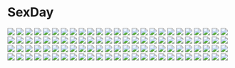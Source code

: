 # SexDay
![](https://konachan.com/image/124b42502405f826159374efb1af43dc/Konachan.com%20-%2041165%20nise_midi_doronokai.jpg)
![](https://konachan.com/image/fb15f00559e0a5cbe419b180f43a43d0/Konachan.com%20-%20252125%20all_male%20brown_eyes%20brown_hair%20elbow_gloves%20game_console%20glasses%20gloves%20group%20hat%20kneehighs%20male%20original%20school_uniform%20short_hair%20watermark.jpg)
![](https://konachan.com/jpeg/ba22fc68b455a5d4875ba02ca973d6cc/Konachan.com%20-%20275961%20animal%20aqua_eyes%20blush%20brown_hair%20close%20fish%20necklace%20original%20short_hair%20wingheart.jpg)
![](https://konachan.com/jpeg/40f3ed1c9783a8ea8c80e5ce868deba7/Konachan.com%20-%20191527%20black_hair%20blush%20clouds%20gloves%20kopianget%20long_hair%20original%20scarf%20school_uniform%20skirt%20sky.jpg)
![](https://konachan.com/image/a8ac8572f6fa3bc2b4a05e981b5e394b/Konachan.com%20-%20134738%20blonde_hair%20dragon%20navel%20necklace%20orange_eyes%20original%20pixiv_fantasia%20sky%20sky_%28freedom%29%20weapon.jpg)
![](https://konachan.com/image/da6f43a02f02ea2a1dc3118b62900732/Konachan.com%20-%20213732%20aliasing%20bed%20black_hair%20book%20breasts%20cleavage%20dress%20headband%20itsutsuse%20long_hair%20original%20phone%20purple_eyes%20thighhighs.jpg)
![](https://konachan.com/jpeg/686f148cece7465bfbb5729c42a9d1f0/Konachan.com%20-%20201400%20blush%20bow%20breasts%20choker%20cleavage%20dress%20gloves%20gray_eyes%20gray_hair%20nardack%20original%20pantyhose%20paper%20phone%20ribbons%20scan%20short_hair%20stars%20twintails.jpg)
![](https://konachan.com/jpeg/d43d0fb7914104c5dae10f4ff559cafa/Konachan.com%20-%20285068%20ass%20bed%20blush%20breasts%20catgirl%20gloves%20long_hair%20midnight%20necklace%20nopan%20original%20stockings%20tail%20thighhighs%20water%20watermark%20white_hair%20yellow_eyes.jpg)
![](https://konachan.com/jpeg/c670cbb1063dbb5404b480b68ff23eb3/Konachan.com%20-%20137321%20game_cg%20otome-tachi_no_senjou%20tsuzaki_akira.jpg)
![](https://konachan.com/jpeg/b4d4f17cfaf045d4df9e71ce3405cbcb/Konachan.com%20-%20191456%209law%20aliasing%20blue_eyes%20blush%20censored%20cum%20hat%20long_hair%20male%20panties%20penis%20pussy%20sex%20skintight%20skirt%20spread_legs%20thighhighs%20underwear%20uniform.jpg)
![](https://konachan.com/image/0884cacc2500df094e0fb7e0c058e186/Konachan.com%20-%2029637%20blue_eyes%20green_eyes%20long_hair%20mai-otome%20mashiro_blan_de_windbloom%20natsuki_kruger%20red_eyes%20shizuru_viola%20yumemiya_arika.jpg)
![](https://konachan.com/jpeg/13f50b78f5225c0975b5f3c2011045f7/Konachan.com%20-%20297118%20animal_ears%20blue_eyes%20blush%20breasts%20dress%20elbow_gloves%20gloves%20gray_hair%20long_hair%20nipples%20nopan%20original%20thighhighs%20wings%20yano_mitsuki.jpg)
![](https://konachan.com/image/879c91148cb6d83616cf89044142c75f/Konachan.com%20-%2028147%20alice_parade%20barefoot%20blonde_hair%20blue_eyes%20censored%20footjob%20game_cg%20hat%20nopan%20odoodo_funny%20penis%20unisonshift.jpg)
![](https://konachan.com/jpeg/e6ebcbbba9d21e1ef6d1eaad6b83febb/Konachan.com%20-%2086377%20blue_hair%20hat%20midnight%20red_eyes%20remilia_scarlet%20short_hair%20thighhighs%20touhou%20vampire%20wings.jpg)
![](https://konachan.com/image/7bb34a1baca8d6752e9e8e06589e02b6/Konachan.com%20-%20210444%20ibara_kasen%20jpeg_artifacts%20tears%20touhou.jpg)
![](https://konachan.com/jpeg/7c39b9d97030f8d6edfb2ae1559437d8/Konachan.com%20-%2044510%20acid_head%20bra%20breasts%20censored%20nopan%20pussy%20shirt_lift%20spread_legs%20to_heart%20to_heart_2%20underwear%20yuzuhara_konomi.jpg)
![](https://konachan.com/image/49a24096a152eeb567069eff83c5dede/Konachan.com%20-%20241456%20fate_apocrypha%20fate_grand_order%20fate_%28series%29%20jack_the_ripper%20la-na.jpg)
![](https://konachan.com/jpeg/3a0edf4a4fc1a07e5e0c007d2d00933b/Konachan.com%20-%20128391%20bodysuit%20brown_hair%20fin_e_ld_si_laffinty%20kyouno_madoka%20rinne_no_lagrange%20skintight.jpg)
![](https://konachan.com/jpeg/6b4bffb3ba7e8b3d0b3624bd20e7579f/Konachan.com%20-%20118818%20halloween%20hijiri_byakuren%20toramaru_shou%20touhou.jpg)
![](https://konachan.com/image/5738cbc44c3a2b5f3bd0db3844f39149/Konachan.com%20-%2052790%20all_male%20code_geass%20kururugi_suzaku%20lelouch_lamperouge%20male%20polychromatic.jpg)
![](https://konachan.com/image/51018fd32b6100383799660424d56a93/Konachan.com%20-%20261951%202girls%20naruse_chisato%20original%20school_uniform%20skirt.jpg)
![](https://konachan.com/image/e16b57e8f975c7d1966cf7bd53568b09/Konachan.com%20-%2033652%20hat%20long_hair%20patchouli_knowledge%20purple_eyes%20purple_hair%20ribbons%20touhou.jpg)
![](https://konachan.com/image/bc3d5883a9490a43f6e1194fd32eed30/Konachan.com%20-%20125530%20hong_meiling%20touhou.jpg)
![](https://konachan.com/jpeg/ca03281bcc08636bbb0acd501005813d/Konachan.com%20-%20201832%20aqua_eyes%20aqua_hair%20bubbles%20cropped%20deep-sea_girl_%28vocaloid%29%20flowers%20hatsune_miku%20headphones%20red_eyes%20rose%20twintails%20underwater%20vocaloid%20water.jpg)
![](https://konachan.com/image/92a0e0492ebc87bded6a0ac093c5c8b9/Konachan.com%20-%20163797%20bodysuit%20cecilia_alcott%20charlotte_dunois%20eyepatch%20fang_linyin%20infinite_stratos%20laura_bodewig%20mizukami_rondo%20scan%20shinonono_houki%20skintight%20thighhighs.jpg)
![](https://konachan.com/image/953b0f2e9855cca6431a43ddc7b340ad/Konachan.com%20-%205058%20age%20black_hair%20blue_eyes%20blue_hair%20brown_eyes%20brown_hair%20food%20green_eyes%20loli%20long_hair%20muv-luv%20pink_hair%20pocky%20red_eyes%20red_hair%20white_hair.jpg)
![](https://konachan.com/image/ca3299123a8e00defc17a6701d0754b6/Konachan.com%20-%2057312%20cc%20code_geass.jpg)
![](https://konachan.com/image/1d722575d1964a634c91faeb6e56701d/Konachan.com%20-%2050921%20hirasawa_yui%20k-on%21.jpg)
![](https://konachan.com/image/426e3194ab41063db1e1c359358a8c7d/Konachan.com%20-%20169955%20black_eyes%20black_hair%20elbow_gloves%20gloves%20kakotomirai_%28harvester%29%20long_hair%20mecha%20monochrome%20skirt%20stockings%20wings.jpg)
![](https://konachan.com/image/4fbdbed57ed1a56219d90f56dfb6ffa8/Konachan.com%20-%20224972%20aliasing%20ass%20bed%20book%20cameltoe%20foxgirl%20jie_laite%20long_hair%20navel%20no_bra%20original%20panties%20pantyhose%20twintails%20underboob%20underwear%20undressing.jpg)
![](https://konachan.com/image/571997260be46abe9ff14c748b77d0c3/Konachan.com%20-%20220148%20blue_eyes%20blue_hair%20bubbles%20deep-sea_girl_%28vocaloid%29%20dress%20hatsune_miku%20lingyan_heiye%20long_hair%20twintails%20vocaloid.jpg)
![](https://konachan.com/jpeg/af5e25942491aef90b4c4102455a74dd/Konachan.com%20-%20217720%20cosplay%20crossover%20gloves%20green_eyes%20hat%20headband%20hotarumaru%20katana%20long_hair%20male%20panties%20short_hair%20shorts%20sword%20trap%20underwear%20waifu2x%20weapon.jpg)
![](https://konachan.com/jpeg/5fd09f31053eb39212d6dbd115cbf187/Konachan.com%20-%20170598%20blonde_hair%20chain%20collar%20headband%20lily_%28vocaloid%29%20long_hair%20navel%20shorts%20thighhighs%20vocaloid%20yamada_kei%20yellow_eyes.jpg)
![](https://konachan.com/jpeg/cb9c669c232ede4de59b7c107d19c318/Konachan.com%20-%20118725%20book%20headphones%20original%20school_uniform%20sono.jpg)
![](https://konachan.com/jpeg/16d6aef1b005e63f2c43f24c54c38d9a/Konachan.com%20-%20169531%20barefoot%20bed%20bell%20blue_eyes%20blush%20bra%20breasts%20cleavage%20game_cg%20gray_hair%20headband%20long_hair%20navel%20panties%20red_eyes%20riffraff%20stockings%20underwear%20wet.jpg)
![](https://konachan.com/jpeg/2a43a4ad9b98689053de946362cbfb8d/Konachan.com%20-%2069593%20breasts%20cleavage%20game_cg%20hachikazuki_chizuru%20harukazedori_ni_tomarigi_wo_2nd_story%20japanese_clothes%20miko%20skyfish.jpg)
![](https://konachan.com/jpeg/0df9b888886e35f1b66d6f565ba8652f/Konachan.com%20-%2082715%20dress%20ookami-san_to_shichinin_no_nakama-tachi%20ookami_ryouko%20sleeping%20transparent%20vector.jpg)
![](https://konachan.com/image/ac539145b074b349cb13c307d6dd298e/Konachan.com%20-%20177684%20akatsuki_%28kancolle%29%20anthropomorphism%20clouds%20fuyouchu%20hat%20kantai_collection%20long_hair%20purple_eyes%20purple_hair%20school_uniform%20skirt%20sky%20thighhighs.jpg)
![](https://konachan.com/image/d5808473bbf9f45f40a420b52bc4a307/Konachan.com%20-%20224258%20blue_eyes%20blush%20censored%20granblue_fantasy%20horns%20long_hair%20narmaya_%28granblue_fantasy%29%20nude%20paizuri%20penis%20pointed_ears%20popitin_pontin%20purple_hair.jpg)
![](https://konachan.com/jpeg/7625668741282f82f43f410138ca859c/Konachan.com%20-%20167749%202girls%20anus%20ass%20blue_eyes%20blush%20bow%20breasts%20brown_eyes%20brown_hair%20cum%20futanari%20headdress%20long_hair%20nipples%20nude%20penis%20pussy%20touhou%20uncensored.jpg)
![](https://konachan.com/image/df3d48c1b4974a14e0daf833c5a218de/Konachan.com%20-%20207300%20blue_eyes%20bra%20breasts%20brown_hair%20cleavage%20game_cg%20navel%20open_shirt%20panties%20shiwasu_horio%20underwear%20undressing%20yukawa_momoka.jpg)
![](https://konachan.com/image/2d22a72653d40c902b249315dfb7ca1e/Konachan.com%20-%20101665%20akali%20amumu%20bandage%20bed%20breasts%20brown_hair%20cleavage%20dress%20green_eyes%20hat%20league_of_legends%20long_hair%20nurse%20ponytail%20shen%20tears%20thighhighs%20yellow_eyes.jpg)
![](https://konachan.com/jpeg/1611aa948389d28274223d11392e953d/Konachan.com%20-%2065508%20christmas%20kagamine_len%20kagamine_rin%20male%20snow%20teddy_bear%20vocaloid%20winter.jpg)
![](https://konachan.com/image/b105fa973b2caa35414e63454fdf5c83/Konachan.com%20-%20151626%20clouds%20coffee-kizoku%20cure_girl%20gray_eyes%20kagamihara_itsuha%20school_uniform%20short_hair%20sky%20watermark%20white_hair.jpg)
![](https://konachan.com/image/dbc7f71c37b367242141ec4235d110fa/Konachan.com%20-%20123851%20blue%20blue_hair%20dress%20hat%20hinanawi_tenshi%20jq%20long_hair%20red_eyes%20touhou.jpg)
![](https://konachan.com/image/7c9a0fa680f8a3b17b69bb62fa7b1573/Konachan.com%20-%2060230%20close%20nagato_yuki%20suzumiya_haruhi_no_yuutsu%20vector.jpg)
![](https://konachan.com/jpeg/9937518ca35f86a149b2cdb6decc9a21/Konachan.com%20-%20105379%20breasts%20green_hair%20muririn%20nipples%20noble_works%20swimsuit%20tsukiyama_sena%20yellow_eyes.jpg)
![](https://konachan.com/jpeg/4a88fcbd0c3736db1bda8239c9cc20d1/Konachan.com%20-%2026179%20dress%20elbow_gloves%20gloves%20lafiel%20pointed_ears%20purple%20seikai_no_monshou%20tiara.jpg)
![](https://konachan.com/image/477980cf43677492da278c0ea495cc2c/Konachan.com%20-%20246395%20chain%20collar%20elbow_gloves%20exile%20gloves%20gothic%20nipples%20panties%20pubic_hair%20purple_hair%20signed%20tattoo%20thighhighs%20underwear%20yellow_eyes.jpg)
![](https://konachan.com/image/16cf88dc6f28b0ee8db56a57441e6f88/Konachan.com%20-%20296567%20bed%20black_hair%20blush%20bra%20long_hair%20navel%20ogata_tei%20original%20panties%20underwear.jpg)
![](https://konachan.com/jpeg/a7bf52b1652c4dc59d13ec8d6bb2b461/Konachan.com%20-%20302419%20andouyu%20inuyama_aoi%20swimsuit%20yuru_camp.jpg)
![](https://konachan.com/jpeg/a992df362cf5f32234c674d8b3d1441a/Konachan.com%20-%20249673%20blush%20breasts%20brown_hair%20cat_smile%20censored%20cum%20green_eyes%20komeshiro_kasu%20long_hair%20navel%20nipples%20nude%20original%20penis%20purple_hair%20sex%20spread_legs.jpg)
![](https://konachan.com/image/cde5e79c9deaefc5f9df92545c420339/Konachan.com%20-%2025303%20azuma_kiyohiko%20koiwai_yotsuba%20white%20yotsubato%21.jpg)
![](https://konachan.com/image/039ff376b6ae8f0385febebfeb8ba5b9/Konachan.com%20-%2074755%20brown_hair%20computer%20gray_eyes%20headphones%20long_hair%20mecha%20original%20ruins%20school_uniform%20skirt%20sky%20thighhighs.jpg)
![](https://konachan.com/jpeg/90ab23ad9f76e56c9195eadad0972165/Konachan.com%20-%20176992%20blue_eyes%20blue_hair%20hat%20komeiji_koishi%20long_hair%20no_bra%20panties%20scarf%20sefa%20thighhighs%20touhou%20underwear%20white.jpg)
![](https://konachan.com/image/6901e54eb17ca6abf731e3557e3182e1/Konachan.com%20-%2023359%20eclair%20kiddy_grade.jpg)
![](https://konachan.com/image/5fad08737fb8db46b930564002a1402c/Konachan.com%20-%2082840%20dress%20flowers%20lolita_fashion%20long_hair%20original%20pcmaniac88%20petals%20pink_eyes%20pink_hair%20white.jpg)
![](https://konachan.com/image/59efb17fc05f34b7772bfcc2d5ee866f/Konachan.com%20-%205725%20kanisawa_kinu%20kurogane_otome%20tsuyokiss_cool_x_sweet%20yashi_nagomi.jpg)
![](https://konachan.com/image/db45893609adb00a278e3c77e0ef630d/Konachan.com%20-%20272972%202girls%20black_hair%20blue_eyes%20blush%20breasts%20navel%20nipples%20panties%20pregnant%20pussy%20shinya%20shirt_lift%20short_hair%20uncensored%20underwear%20white_hair.jpg)
![](https://konachan.com/image/ba7187228a5c3f320a6715eeaf6fdec1/Konachan.com%20-%20172392%20animal_ears%20blonde_hair%20car%20dreadtie%20foxgirl%20gun%20original%20tail%20weapon%20yellow_eyes.jpg)
![](https://konachan.com/image/aeb2fcd2f6e2fc62c3e82813fb55389a/Konachan.com%20-%2097887%20akemi_homura%20breasts%20cleavage%20close%20mahou_shoujo_madoka_magica%20open_shirt.jpg)
![](https://konachan.com/image/497d23b4de534baa3f71a4225055c89e/Konachan.com%20-%20183412%202girls%20animal%20bird%20blonde_hair%20bow%20brown_eyes%20brown_hair%20clouds%20hakurei_reimu%20kaitou0215%20long_hair%20miko%20navel%20pink_eyes%20touhou%20twintails%20yakumo_yukari.jpg)
![](https://konachan.com/jpeg/96d4e757625b1fb372b9cd27109eb37a/Konachan.com%20-%20145925%202girls%20amami_haruka%20blush%20brown_eyes%20brown_hair%20green_eyes%20idolmaster%20kisaragi_chihaya%20purple_hair.jpg)
![](https://konachan.com/image/4b360dd91db5b83f5650bc329ae878d5/Konachan.com%20-%2025530%20blue%20eureka_seven%20renton_thurston%20silhouette%20snow.jpeg)
![](https://konachan.com/image/68fa2f2e3798eadb5de8ee7e21b9ae17/Konachan.com%20-%2015171%20blue_submarine_no_6%20hayami_tetsu%20mayumi_kino%20range_murata.jpg)
![](https://konachan.com/jpeg/a28747afe8951c24f5621f2f3dcf370d/Konachan.com%20-%20221734%20amino_%28tn7135%29%20ass%20barefoot%20bikini%20blush%20breasts%20cleavage%20hong_meiling%20izayoi_sakuya%20patchouli_knowledge%20swimsuit%20touhou.jpg)
![](https://konachan.com/image/a6c0cfc48331348b331342bb3ea61d12/Konachan.com%20-%20191089%20blush%20breasts%20cleavage%20green_eyes%20green_hair%20japanese_clothes%20kochiya_sanae%20long_hair%20miko%20no_bra%20ribbons%20sideboob%20touhou%20yukizumi_remon.jpg)
![](https://konachan.com/jpeg/326189a12470f9659bfdcef157a92ea6/Konachan.com%20-%20282610%20ass%20blazblue%20bow%20braids%20breasts%20group%20hat%20long_hair%20no_bra%20panties%20pantyhose%20ponytail%20ribbons%20shorts%20skintight%20suwaiya%20tekken%20topless%20underwear.jpg)
![](https://konachan.com/image/7eaed064baaec9df031a5002b356ea7e/Konachan.com%20-%205308%20kimi_ga_nozomu_eien%20tagme.jpg)
![](https://konachan.com/image/255c3deae9da199f9e3359f723665148/Konachan.com%20-%20130474%20chibi%20gaketsu%20gray%20hiiragi_tsukasa%20lucky_star%20paper%20robot%20school_uniform.jpg)
![](https://konachan.com/image/1ec43113c792c73181c29f6cbfccc783/Konachan.com%20-%20158211%20clouds%20flowers%20kagamine_rin%20kuromayu%20necklace%20purple_eyes%20skirt%20vocaloid.jpg)
![](https://konachan.com/image/186b950d9b9897ed0b9f6870421ecacb/Konachan.com%20-%20101265%20katana%20konpaku_youmu%20kusa%20sword%20touhou%20weapon.jpg)
![](https://konachan.com/jpeg/c6a03285279e68e37a27889ee1334671/Konachan.com%20-%20258744%20blue_eyes%20dress%20original%20purple_hair%20short_hair%20sousou_%28sousouworks%29.jpg)
![](https://konachan.com/image/2a1a5284df76a3f9d132146e1519fb6e/Konachan.com%20-%2081206%20angel_beats%21%20hisako%20irie_miyuki%20iwasawa_masami%20pink_hair%20purple_hair%20rayhwang%20red_hair%20school_uniform%20sekine_shiori%20yui_%28angel_beats%21%29.jpg)
![](https://konachan.com/jpeg/81c91382c83914eb293a74153c9f4b6f/Konachan.com%20-%20189708%20akaza%20blush%20change%21_%7Eano_musume_ni_natte_kunkun_peropero%7E%20game_cg%20may-be_soft%20panties%20school_uniform%20tagme%20underwear%20urine%20wet.jpg)
![](https://konachan.com/image/8b92cbbbd003c17e911bdf3299f6d88c/Konachan.com%20-%20145207%202girls%20barefoot%20bell%20black_hair%20blonde_hair%20blush%20bow%20catgirl%20collar%20kanijiru%20loli%20long_hair%20original%20red_eyes%20ribbons%20short_hair%20swimsuit%20tail.jpg)
![](https://konachan.com/image/71dcf87dd64ee4c4ea7b14ec93dd6eb2/Konachan.com%20-%2095127%20dokuro_chrome%20hibari_kyouya%20katekyou_hitman_reborn%20male%20rokudou_mukuro%20sawada_tsunayoshi.jpg)
![](https://konachan.com/image/0db5646b0345d9059b39e3df4813a34d/Konachan.com%20-%20101960%20breasts%20cherry_blossoms%20flowers%20hatsune_miku%20headphones%20long_hair%20petals%20pink_eyes%20pink_hair%20sada_a%20sakura_miku%20twintails%20vocaloid.jpg)
![](https://konachan.com/image/5f4a1c255af17940834a3cbad1670dcb/Konachan.com%20-%2058465%20clannad%20ichinose_kotomi.jpg)
![](https://konachan.com/jpeg/f781125799872c23a052c7300d505bb0/Konachan.com%20-%20259173%20azur_lane%20boat%20breasts%20cape%20chibi%20drink%20gloves%20green_eyes%20group%20hat%20loli%20long_hair%20necklace%20pecolondon%20red_eyes%20shorts%20skirt%20uniform%20water%20white_hair.jpg)
![](https://konachan.com/image/a76ae3833639b64a900dde7c6751e70f/Konachan.com%20-%2033997%20tagme.jpg)
![](https://konachan.com/image/0fa35b095677bf6a68e2f1b32ca7bd3d/Konachan.com%20-%2014177%20brown_eyes%20cherry_blossoms%20flowers%20nagato_yuki%20petals%20school_uniform%20suzumiya_haruhi_no_yuutsu.jpg)
![](https://konachan.com/image/a40caa4518fa50568dca07faed53d5ed/Konachan.com%20-%20143505%20blonde_hair%20blue_eyes%20blush%20brown_hair%20gary_%28ib%29%20ib%20ib_%28ib%29%20jpeg_artifacts%20loli%20long_hair%20male%20mary_%28ib%29%20pink_hair%20red_eyes%20tears%20wakagi_repa%20wink.jpg)
![](https://konachan.com/image/f630bf34ee36cb2f02530e6f6a207cf9/Konachan.com%20-%20111884%20black_rock_shooter%20kuroi_mato.jpg)
![](https://konachan.com/jpeg/6c3a2e7bcd03a05a7e54a5fa2afb8b9a/Konachan.com%20-%20244452%20aqua_eyes%20ass%20bikini%20breasts%20cleavage%20food%20fruit%20group%20harem%20long_hair%20necklace%20no_bra%20original%20ponytail%20red_eyes%20smoking%20swimsuit%20tail%20topless.jpg)
![](https://konachan.com/jpeg/bfec26bd7f486f3ae094f43ab1af7160/Konachan.com%20-%20177100%20atou_rin%20blush%20bra%20game_cg%20garden_soft%20love_replica%20panties%20takada_kazuhiro%20twintails%20underwear.jpg)
![](https://konachan.com/jpeg/7d3f9aff0dc89950fa3c96f2b920733b/Konachan.com%20-%20161499%20bra%20brown_hair%20game_cg%20game_console%20hizumi%20love_of_renai_koutei_of_love%21%20panties%20school_uniform%20susukino_suu%20underwear.jpg)
![](https://konachan.com/jpeg/bebe999339f126ada246ad334ea03ecb/Konachan.com%20-%20230288%20barefoot%20bikini%20dress%20hataraku_maou-sama%21%20sasaki_chiho%20see_through%20soyokaze%20summer_dress%20swimsuit%20transparent%20vector.jpg)
![](https://konachan.com/jpeg/9ad5a657a5577c0bceb6f495e3e938b4/Konachan.com%20-%20204677%20blonde_hair%20book%20boots%20bow%20cagliostro_%28granblue_fantasy%29%20dragon%20dress%20granblue_fantasy%20ks%20long_hair%20purple_eyes%20thighhighs%20tiara%20wristwear.jpg)
![](https://konachan.com/jpeg/e2edc130d3541fd542f13f6eadc4b137/Konachan.com%20-%208782%20hiiragi_kagami%20lucky_star%20scarf%20stars.jpg)
![](https://konachan.com/image/43969ccc4477c4b352d326c2e0597f87/Konachan.com%20-%2091154%20christmas%20crossover%20k-on%21%20kousaka_kirino%20kuroma_%28no_plan%29%20nakano_azusa%20ore_no_imouto_ga_konna_ni_kawaii_wake_ga_nai.jpg)
![](https://konachan.com/image/0d2bb500df7a7f97993474b1eab7069d/Konachan.com%20-%2040960%20ass%20barefoot%20blue_eyes%20bra%20brown_hair%20harukazedori_ni_tomarigi_wo%20kaguya_tohko%20panties%20tagme%20underwear.jpg)
![](https://konachan.com/image/56737fe7b993a8570af668aa44740d59/Konachan.com%20-%2061590%20hatsune_miku%20hyuuga_azuri%20vocaloid.jpg)
![](https://konachan.com/image/d68acecc81f868b377daac77b75883ce/Konachan.com%20-%20189268%20anthropomorphism%20blush%20fujieda_uzuki%20long_hair%20navel%20panties%20pink_eyes%20pink_hair%20skirt%20striped_panties%20underwear%20uzuki_%28kancolle%29%20water.jpg)
![](https://konachan.com/jpeg/3c889e373a56c233abc13a8a0a76be03/Konachan.com%20-%20289536%20aqua_eyes%20aqua_hair%20bouen%20close%20cropped%20hatsune_miku%20tattoo%20twintails%20vocaloid.jpg)
![](https://konachan.com/image/95619fd423ceb9494f19e90165fcb821/Konachan.com%20-%20167397%20blue_eyes%20boots%20bow%20breasts%20front_wing%20gray_hair%20innocent_girl%20long_hair%20nanaca_mai%20nipples%20petals%20thighhighs%20umbrella%20water%20watermark.jpg)
![](https://konachan.com/image/16298dc0aa801e454673899700ac2974/Konachan.com%20-%20251164%20aoi_ogata%20green_eyes%20original%20phone%20red_hair%20ribbons%20short_hair.jpg)
![](https://konachan.com/image/37a0053ff68d08f41bff40916ef3d5b9/Konachan.com%20-%20251202%20building%20cape%20city%20clouds%20fate_grand_order%20fate_%28series%29%20gray_hair%20jack_the_ripper%20moon%20short_hair%20sky%20thighhighs%20yellow_eyes%20zen_%28weishanzhe%29.jpg)
![](https://konachan.com/jpeg/85257d3a02a4e3f8ca831087d64bb967/Konachan.com%20-%20299955%20aliasing%20aqua_eyes%20blue_hair%20blush%20boots%20earth%20gloves%20hatsune_miku%20hoshiineko%20leotard%20long_hair%20planet%20space%20thighhighs%20twintails%20vocaloid.jpg)
![](https://konachan.com/image/3faa7141e7fdfc746253c7e00cc37abf/Konachan.com%20-%20139107%20ascoeur%20blue_eyes%20blue_hair%20close%20kiddy_girl-and%20long_hair%20pink_hair%20q-feuille%20scan%20short_hair.jpg)
